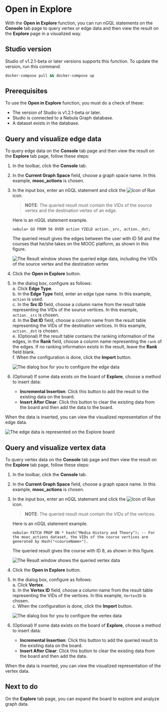 # Open in Explore

With the **Open in Explore** function, you can run nGQL statements on the **Console** tab page to query vertex or edge data and then view the result on the **Explore** page in a visualized way.

## Studio version

Studio of v1.2.1-beta or later versions supports this function. To update the version, run this command.

```bash
docker-compose pull && docker-compose up
```

## Prerequisites

To use the **Open in Explore** function, you must do a check of these:

- The version of Studio is v1.2.1-beta or later.
- Studio is connected to a Nebula Graph database.
- A dataset exists in the database.

## Query and visualize edge data

To query edge data on the **Console** tab page and then view the result on the **Explore** tab page, follow these steps:

1. In the toolbar, click the **Console** tab.
2. In the **Current Graph Space** field, choose a graph space name. In this example, **mooc_actions** is chosen.
3. In the input box, enter an nGQL statement and click the ![Icon of Run](https://docs-cdn.nebula-graph.com.cn/nebula-studio-docs/st-ug-008.png "Run") icon.  
   > **NOTE**: The queried result must contain the VIDs of the source vertex and the destination vertex of an edge.

   Here is an nGQL statement example.

    ```nGQL
    nebula> GO FROM 56 OVER action YIELD action._src, action._dst;
    ```

    The queried result gives the edges between the user with ID 56 and the courses that he/she takes on the MOOC platform, as shown in this figure.

    ![The Result window shows the queried edge data, including the VIDs of the source vertex and the destination vertex](https://docs-cdn.nebula-graph.com.cn/nebula-studio-docs/st-ug-037.png "Edge data")

4. Click the **Open in Explore** button.
5. In the dialog box, configure as follows:  
   a. Click **Edge Type**.  
   b. In the **Edge Type** field, enter an edge type name. In this example, `action` is used.  
   c. In the **Src ID** field, choose a column name from the result table representing the VIDs of the source vertices. In this example, `action._src` is chosen.  
   d. In the **Dst ID** field, choose a column name from the result table representing the VIDs of the destination vertices. In this example, `action._dst` is chosen.  
   e. (Optional) If the result table contains the ranking information of the edges, in the **Rank** field, choose a column name representing the `rank` of the edges. If no ranking information exists in the result, leave the **Rank** field blank.  
   f. When the configuration is done, click the **Import** button.  

      ![The dialog box for you to configure the edge data](https://docs-cdn.nebula-graph.com.cn/nebula-studio-docs/st-ug-038.png "Configure edge data")  
6. (Optional) If some data exists on the board of **Explore**, choose a method to insert data:

   - **Incremental Insertion**: Click this button to add the result to the existing data on the board.
   - **Insert After Clear**: Click this button to clear the existing data from the board and then add the data to the board.

When the data is inserted, you can view the visualized representation of the edge data.

![The edge data is represented on the Explore board](https://docs-cdn.nebula-graph.com.cn/nebula-studio-docs/st-ug-044.png "Visualize edge data")

## Query and visualize vertex data

To query vertex data on the **Console** tab page and then view the result on the **Explore** tab page, follow these steps:

1. In the toolbar, click the **Console** tab.
2. In the **Current Graph Space** field, choose a graph space name. In this example, **mooc_actions** is chosen.
3. In the input box, enter an nGQL statement and click the ![Icon of Run](https://docs-cdn.nebula-graph.com.cn/nebula-studio-docs/st-ug-008.png "Run") icon.
   > **NOTE**: The queried result must contain the VIDs of the vertices.

   Here is an nGQL statement example.

    ```nGQL
    nebula> FETCH PROP ON * hash("Media History and Theory"); -- For the mooc_actions dataset, the VIDs of the course vertices are generated by Hash("<courseName>").
    ```

    The queried result gives the course with ID 8, as shown in this figure.

    ![The Result window shows the queried vertex data](https://docs-cdn.nebula-graph.com.cn/nebula-studio-docs/st-ug-039.png "Vertex data")

4. Click the **Open in Explore** button.
5. In the dialog box, configure as follows:  
   a. Click **Vertex**.  
   b. In the **Vertex ID** field, choose a column name from the result table representing the VIDs of the vertices. In this example, `VertexID` is chosen.  
   c. When the configuration is done, click the **Import** button.

      ![The dialog box for you to configure the vertex data](https://docs-cdn.nebula-graph.com.cn/nebula-studio-docs/st-ug-047.png "Configure vertex data")  
6. (Optional) If some data exists on the board of **Explore**, choose a method to insert data:

   - **Incremental Insertion**: Click this button to add the queried result to the existing data on the board.
   - **Insert After Clear**: Click this button to clear the existing data from the board and then add the data.

When the data is inserted, you can view the visualized representation of the vertex data.

## Next to do

On the **Explore** tab page, you can expand the board to explore and analyze graph data.
